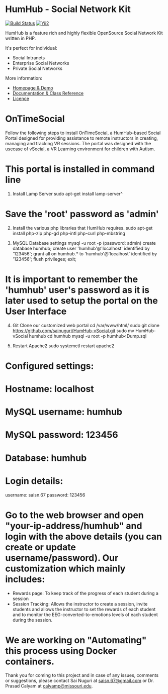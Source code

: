 HumHub - Social Network Kit
===========================

[![Build Status](https://travis-ci.org/humhub/humhub.svg?branch=master)](https://travis-ci.org/humhub/humhub)
[![Yii2](https://img.shields.io/badge/Powered_by-Yii_Framework-green.svg?style=flat)](http://www.yiiframework.com/)

HumHub is a feature rich and highly flexible OpenSource Social Network Kit written in PHP.

It's perfect for individual:
- Social Intranets
- Enterprise Social Networks
- Private Social Networks

More information:
- [Homepage & Demo](http://www.humhub.org)
- [Documentation & Class Reference](http://docs.humhub.org)
- [Licence](http://www.humhub.org/licences)

# OnTimeSocial

Follow the following steps to install OnTimeSocial, a HumHub-based Social Portal designed for providing assistance to remote instructors in creating, managing and tracking VR sessions. The portal was designed with the usecase of vSocial, a VR Learning environment for children with Autism.

# This portal is installed in command line

1. Install Lamp Server
    sudo apt-get install lamp-server^
# Save the 'root' password as 'admin'

2. Install the various php libraries that HumHub requires. 
    sudo apt-get install php-zip php-gd php-intl php-curl php-mbstring
    
3. MySQL Database settings
    mysql -u root -p (password: admin)
    create database humhub;
    create user 'humhub'@'localhost' identified by '123456';
    grant all on humhub.* to 'humhub'@'localhost' identified by '123456';
    flush privileges;
    exit;
# It is important to remember the 'humhub' user's password as it is later used to setup the portal on the User Interface

4. Git Clone our customized web portal
    cd /var/www/html/
    sudo git clone https://github.com/sainuguri/HumHub-vSocial.git
    sudo mv HumHub-vSocial humhub
    cd humhub
    mysql -u root -p humhub<Dump.sql

5. Restart Apache2
sudo systemctl restart apache2

# Configured settings:  
# Hostname: localhost
# MySQL username: humhub
# MySQL password: 123456
# Database: humhub

# Login details:
username: saisn.67
password: 123456

# Go to the web browser and open "your-ip-address/humhub" and login with the above details (you can create or update username/password). Our customization which mainly includes: 
- Rewards page: To keep track of the progress of each student during a session
- Session Tracking: Allows the instructor to create a session, invite students and allows the instructor to set the rewards of each student and to monitor the EEG-converted-to-emotions levels of each student during the session.


# We are working on "Automating" this process using Docker containers.

Thank you for coming to this project and in case of any issues, comments or suggestions, please contact Sai Nuguri at saisn.67@gmail.com or Dr. Prasad Calyam at calyamp@missouri.edu.


